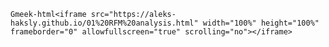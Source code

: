 `Gmeek-html<iframe src="https://aleks-haksly.github.io/01%20RFM%20analysis.html" width="100%" height="100%" frameborder="0" allowfullscreen="true" scrolling="no"></iframe>`
